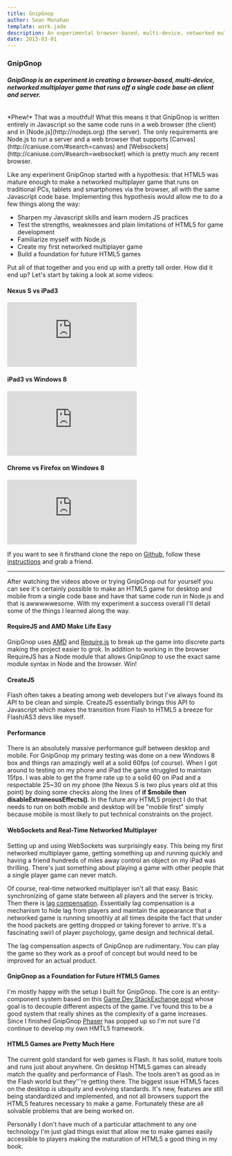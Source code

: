 ```yaml
---
title: GnipGnop
author: Sean Monahan
template: work.jade
description: An experimental browser-based, multi-device, networked multiplayer game written in Javascript.
date: 2013-03-01
---
```


### GnipGnop

#### *GnipGnop is an experiment in creating a browser-based, multi-device, networked multiplayer game that runs off a single code base on client and server.*

<br/>
*Phew!* That was a mouthful! What this means it that GnipGnop is written entirely in Javascript so the same code runs in a web browser (the client) and in [Node.js](http://nodejs.org) (the server). The only requirements are Node.js to run a server and a web browser that supports [Canvas](http://caniuse.com/#search=canvas) and [Websockets](http://caniuse.com/#search=websocket) which is pretty much any recent browser.

Like any experiment GnipGnop started with a hypothesis: that HTML5 was mature enough to make a networked multiplayer game that runs on traditional PCs, tablets and smartphones via the browser, all with the same Javascript code base. Implementing this hypothesis would allow me to do a few things along the way:

* Sharpen my Javascript skills and learn modern JS practices
* Test the strengths, weaknesses and plain limitations of HTML5 for game development
* Familiarize myself with Node.js
* Create my first networked multiplayer game
* Build a foundation for future HTML5 games

Put all of that together and you end up with a pretty tall order. How did it end up? Let's start by taking a look at some videos:

#### Nexus S vs iPad3

<iframe class="youtube-embed" src="http://www.youtube.com/embed/AWLaD6l9Y1Y" frameborder="0" allowfullscreen></iframe>

#### iPad3 vs Windows 8

<iframe class="youtube-embed" src="http://www.youtube.com/embed/c-V03YYhq9s" frameborder="0" allowfullscreen></iframe>

#### Chrome vs Firefox on Windows 8

<iframe class="youtube-embed" src="http://www.youtube.com/embed/ttR3ciTY2Wk" frameborder="0" allowfullscreen></iframe>

If you want to see it firsthand clone the repo on [Github](https://github.com/NoobsArePeople2/GnipGnop), follow these [instructions](https://github.com/NoobsArePeople2/GnipGnop#installation) and grab a friend.

<hr/>

After watching the videos above or trying GnipGnop out for yourself you can see it's certainly possible to make an HTML5 game for desktop and mobile from a single code base and have that same code run in Node.js and that is awwwwwesome. With my experiment a success overall I'll detail some of the things I learned along the way.

#### RequireJS and AMD Make Life Easy

GnipGnop uses [AMD](http://en.wikipedia.org/wiki/Asynchronous_module_definition) and [Require.js](http://requirejs.org/) to break up the game into discrete parts making the project easier to grok. In addition to working in the browser RequireJS has a Node module that allows GnipGnop to use the exact same module syntax in Node and the browser. Win!

#### CreateJS

Flash often takes a beating among web developers but I've always found its API to be clean and simple. CreateJS essentially brings this API to Javascript which makes the transition from Flash to HTML5 a breeze for Flash/AS3 devs like myself.

#### Performance

There is an absolutely massive performance gulf between desktop and mobile. For GnipGnop my primary testing was done on a new Windows 8 box and things ran amazingly well at a solid 60fps (of course). When I got around to testing on my phone and iPad the game struggled to maintain 15fps. I was able to get the frame rate up to a solid 60 on iPad and a respectable 25~30 on my phone (the Nexus S is two plus years old at this point) by doing some checks along the lines of __if $mobile then disableExtraneousEffects()__. In the future any HTML5 project I do that needs to run on both mobile and desktop will be "mobile first" simply because mobile is most likely to put technical constraints on the project.

#### WebSockets and Real-Time Networked Multiplayer

Setting up and using WebSockets was surprisingly easy. This being my first networked multiplayer game, getting something up and running quickly and having a friend hundreds of miles away control an object on my iPad was thrilling. There's just something about playing a game with other people that a single player game can never match.

Of course, real-time networked multiplayer isn't all that easy. Basic synchronizing of game state between all players and the server is tricky. Then there is [lag compensation](https://developer.valvesoftware.com/wiki/Latency_Compensating_Methods_in_Client/Server_In-game_Protocol_Design_and_Optimization). Essentially lag compensation is a mechanism to hide lag from players and maintain the appearance that a networked game is running smoothly at all times despite the fact that under the hood packets are getting dropped or taking forever to arrive. It's a fascinating swirl of player psychology, game design and technical detail.

The lag compensation aspects of GnipGnop are rudimentary. You can play the game so they work as a proof of concept but would need to be improved for an actual product.

#### GnipGnop as a Foundation for Future HTML5 Games

I'm mostly happy with the setup I built for GnipGnop. The core is an entity-component system based on this [Game Dev StackExchange post](http://gamedev.stackexchange.com/questions/31473/role-of-systems-in-entity-systems-architecture) whose goal is to decouple different aspects of the game. I've found this to be a good system that really shines as the complexity of a game increases. Since I finished GnipGnop [Phaser](https://github.com/photonstorm/phaser) has popped up so I'm not sure I'd continue to develop my own HMTL5 framework.

#### HTML5 Games are Pretty Much Here

The current gold standard for web games is Flash. It has solid, mature tools and runs just about anywhere. On desktop HTML5 games can already match the quality and performance of Flash. The tools aren't as good as in the Flash world but they'’'re getting there. The biggest issue HTML5 faces on the desktop is ubiquity and evolving standards. It's new, features are still being standardized and implemented, and not all browsers support the HTML5 features necessary to make a game. Fortunately these are all solvable problems that are being worked on.

Personally I don't have much of a particular attachment to any one technology I'm just glad things exist that allow me to make games easily accessible to players making the maturation of HTML5 a good thing in my book.